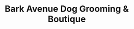 ---
title: "Bark Avenue Dog Grooming & Boutique"
url: /glynneath/bark-avenue-dog-grooming-and-boutique/
shop: pet grooming
---